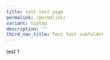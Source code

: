 ```yaml
---
title: test test page
permalink: /permalink/
variant: tiptap
description: ""
third_nav_title: Test test subfolder
---
```

<p>test 1</p>
